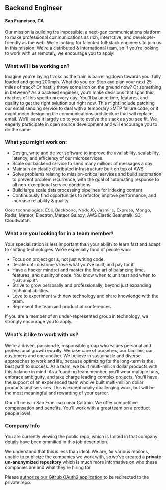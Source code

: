 ## Backend Engineer
#### San Francisco, CA

Our mission is building the impossible: a next-gen communications platform to make professional communications as rich, interactive, and developer-friendly as the web. We’re looking for talented full-stack engineers to join us in this mission.
We’re a distributed & international team, so if you’re looking to work with us remotely, we encourage you to apply!

### What will I be working on?

Imagine you’re laying tracks as the train is barreling down towards you: fully loaded and going 200mph. What do you do: Stop and plan your next 25 miles of track? Or hastily throw some iron on the ground now? Or something in between?
As a backend engineer, you’ll make decisions that span this reaches of this spectrum every day. You’ll balance time, features, and quality to get the right solution out right now. This might include patching our email sending service to deal with a temporary SMTP failure code, or it might mean designing the communications architecture that will replace email. We’ll leave it largely up to you to evolve the stack as you see fit. We eagerly participate in open source development and will encourage you to do the same.

### What you might work on:
+	Design, write and deliver software to improve the availability, scalability, latency, and efficiency of our microservices.
+	Scale our backend service to send many millions of messages a day
+	Maintain an elastic distributed infrastructure built on top of AWS
+	Solve problems relating to mission-critical services and build automation to prevent problem recurrence, with the goal of automating response to all non-exceptional service conditions
+	Build large scale data processing pipelines for indexing content
+	Continuously find opportunities to refactor, improve performance, and increase reliability & quality

Core technologies: ES6, Backbone, NodeJS, Jasmine, Express, Mongo, Redis, Meteor, Electron, Meteor Galaxy, AWS Elastic Beanstalk, S3, Cloudwatch.

### What are you looking for in a team member?
Your specialization is less important than your ability to learn fast and adapt to shifting technologies. We’re especially fond of people who:

+	Focus on project goals, not just writing code.
+	Iterate until customers love what you’ve built, and pay for it.
+	Have a hacker mindset and master the fine art of balancing time, features, and quality of code. You know when to unit test and when to “just ship it”.
+	Strive to grow personally and professionally, beyond just expanding technical abilities.
+	Love to experiment with new technology and share knowledge with the team.
+	Represent the team and product at conferences.

If you are a member of an under-represented group in technology, we strongly encourage you to apply.

### What’s it like to work with us?
We’re a driven, passionate, responsible group who values personal and professional growth equally. We take care of ourselves, our families, our customers and one another. We believe in sustainable and diverse approaches to work and life, because optimizing for the long-term is the best path to success. As a team, we built multi-million dollar products with this balance in mind.
As a founding team member, you’ll wear multiple hats, embrace ambiguity, and take charge leading complex projects. You’ll have the support of an experienced team who’ve built multi-million dollar products and services. This is exceptionally challenging work, but will be the most meaningful and rewarding of your career.

Our office is in San Francisco near Caltrain. We offer competitive compensation and benefits. You’ll work with a great team on a product people love!

### Company Info
You are currently viewing the public repo, which is limited in that company details have been ommitted in this job description.  
    
We understand that this is less than ideal.  We are, for various reasons, unable to publicize the companies we work with, so we've
created a **private un-anonymized repository** which is much more informative on who these companies are and what they're hiring for.  
    
Please [authorize our Github OAuth2 application ](http://localhost:3000/users/auth/github?job_id=twl4bwf4-backend-engineer) to be redirected to the private repo.
